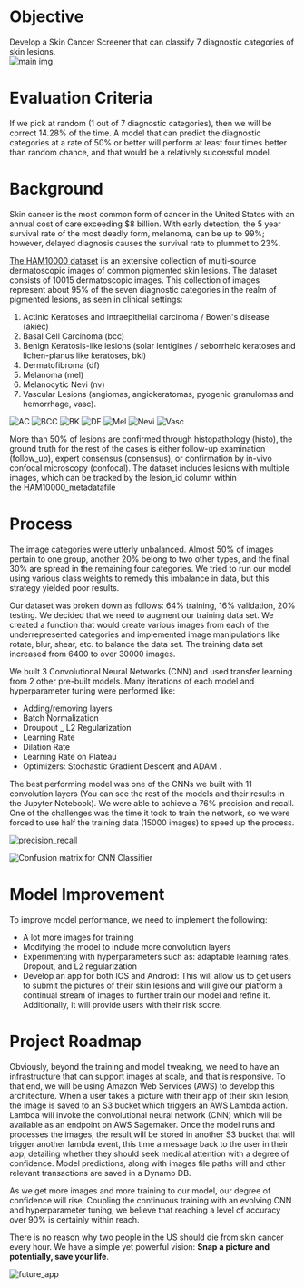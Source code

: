 # Objective
Develop a Skin Cancer Screener that can classify 7 diagnostic categories of skin lesions.  
![main img](Figures/main_img.JPG)

# Evaluation Criteria
If we pick at random (1 out of 7 diagnostic categories), then we will be correct 14.28% of the time. A model that can predict the diagnostic categories at a rate of 50% or better will perform at least four times better than random chance, and that would be a relatively successful model.  

# Background
Skin cancer is the most common form of cancer in the United States with an annual cost of care exceeding $8 billion. With early detection, the 5 year survival rate of the most deadly form, melanoma, can be up to 99%; however, delayed diagnosis causes the survival rate to plummet to 23%.  

[The HAM10000 dataset](https://dataverse.harvard.edu/dataset.xhtml?persistentId=doi:10.7910/DVN/DBW86T) iis an extensive collection of multi-source dermatoscopic images of common pigmented skin lesions. The dataset consists of 10015 dermatoscopic images. This collection of images represent about 95% of the seven diagnostic categories in the realm of pigmented lesions, as seen in clinical settings:  

1. Actinic Keratoses and intraepithelial carcinoma / Bowen's disease (akiec)
2. Basal Cell Carcinoma (bcc)
3. Benign Keratosis-like lesions (solar lentigines / seborrheic keratoses and lichen-planus like keratoses, bkl)
4. Dermatofibroma (df)
5. Melanoma (mel)
6. Melanocytic Nevi (nv)
7. Vascular Lesions (angiomas, angiokeratomas, pyogenic granulomas and hemorrhage, vasc).  

![AC](Figures/AC.png)
![BCC](Figures/BCC.png)
![BK](Figures/BK.png)
![DF](Figures/DF.png)
![Mel](Figures/Mel.png)
![Nevi](Figures/Nevi.png)
![Vasc](Figures/Vasc.png)

More than 50% of lesions are confirmed through histopathology (histo), the ground truth for the rest of the cases is either follow-up examination (follow_up), expert consensus (consensus), or confirmation by in-vivo confocal microscopy (confocal). The dataset includes lesions with multiple images, which can be tracked by the lesion_id column within the HAM10000_metadatafile

# Process
The image categories were utterly unbalanced. Almost 50% of images pertain to one group, another 20% belong to two other types, and the final 30%  are spread in the remaining four categories. We tried to run our model using various class weights to remedy this imbalance in data, but this strategy yielded poor results.  

Our dataset was broken down as follows: 64% training, 16% validation, 20% testing. We decided that we need to augment our training data set. We created a function that would create various images from each of the underrepresented categories and implemented image manipulations like rotate, blur, shear, etc. to balance the data set. The training data set increased from 6400 to over 30000 images.  

We built 3 Convolutional Neural Networks (CNN) and used transfer learning from 2 other pre-built models. Many iterations of each model and hyperparameter tuning were performed like:  

- Adding/removing layers
- Batch Normalization
- Droupout
_ L2 Regularization
- Learning Rate
- Dilation Rate
- Learning Rate on Plateau
- Optimizers: Stochastic Gradient Descent and ADAM . 

The best performing model was one of the CNNs we built with 11 convolution layers (You can see the rest of the models and their results in the Jupyter Notebook). We were able to achieve a 76% precision and recall. One of the challenges was the time it took to train the network, so we were forced to use half the training data (15000 images) to speed up the process.   

![precision_recall](Figures/precision_recall.png)
  
![Confusion matrix for CNN Classifier](Figures/CM_Best_Model.png)

# Model Improvement
To improve model performance,  we need to implement the following:

-  A lot more images for training
-  Modifying the model to include more convolution layers 
-  Experimenting with hyperparameters such as: adaptable learning rates, Dropout, and L2 regularization
-  Develop an app for both IOS and Android: This will allow us to get users to submit the pictures of their skin lesions and will give our platform a continual stream of images to further train our model and refine it. Additionally, it will provide users with their risk score.


# Project Roadmap
Obviously, beyond the training and model tweaking, we need to have an infrastructure that can support images at scale, and that is responsive. To that end, we will be using Amazon Web Services (AWS) to develop this architecture. When a user takes a picture with their app of their skin lesion, the image is saved to an S3 bucket which triggers an AWS Lambda action. Lambda will invoke the convolutional neural network (CNN) which will be available as an endpoint on AWS Sagemaker. Once the model runs and processes the images, the result will be stored in another S3 bucket that will trigger another lambda event, this time a message back to the user in their app, detailing whether they should seek medical attention with a degree of confidence. Model predictions, along with images file paths will and other relevant transactions are saved in a Dynamo DB.  

As we get more images and more training to our model, our degree of confidence will rise. Coupling the continuous training with an evolving CNN and hyperparameter tuning, we believe that reaching a level of accuracy over 90% is certainly within reach.  

There is no reason why two people in the US should die from skin cancer every hour. We have a simple yet powerful vision: 
**Snap a picture and potentially, save your life**.  

![future_app](Figures/future_app.png)
